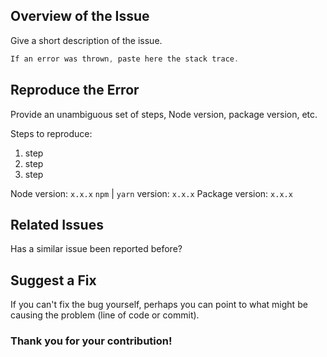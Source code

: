 ## Overview of the Issue

Give a short description of the issue.

```javascript
If an error was thrown, paste here the stack trace.
```

## Reproduce the Error

Provide an unambiguous set of steps, Node version, package version, etc.

Steps to reproduce:

1. step
2. step
3. step

Node version: `x.x.x`
`npm` | `yarn` version: `x.x.x`
Package version: `x.x.x`

## Related Issues

Has a similar issue been reported before?

## Suggest a Fix

If you can't fix the bug yourself, perhaps you can point to what might be causing the problem (line of code or commit).

### Thank you for your contribution!
